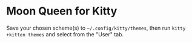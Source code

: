 # Moon Queen for Kitty

Save your chosen scheme(s) to `~/.config/kitty/themes`, then run `kitty +kitten themes` and select from the "User" tab.
